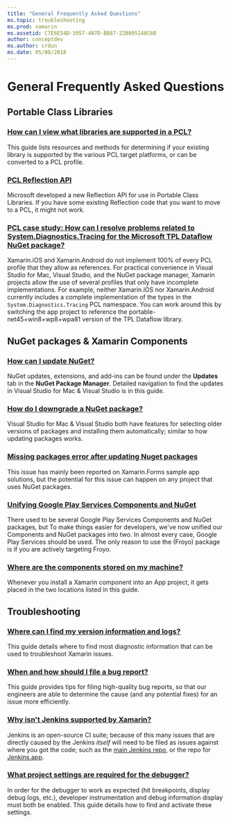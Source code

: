 ```yaml
---
title: "General Frequently Asked Questions"
ms.topic: troubleshooting
ms.prod: xamarin
ms.assetid: C7E6E54D-3957-407D-BB87-22B095148C6B
author: conceptdev
ms.author: crdun
ms.date: 05/08/2018
---
```


# General Frequently Asked Questions

## Portable Class Libraries

### [How can I view what libraries are supported in a PCL?](pcl-support-libraries.md)
This guide lists resources and methods for determining if your existing library is supported by the various PCL target platforms, or can be converted to a PCL profile.

### [PCL Reflection API](pcl-reflection.md)
Microsoft developed a new Reflection API for use in Portable Class Libraries. If you have some existing Reflection code that you want to move to a PCL, it might not work.

### [PCL case study: How can I resolve problems related to System.Diagnostics.Tracing for the Microsoft TPL Dataflow NuGet package?](pcl-case-study.md)
Xamarin.iOS and Xamarin.Android do not implement 100% of every PCL profile that they allow as references. For practical convenience in Visual Studio for Mac, Visual Studio, and the NuGet package manager, Xamarin projects allow the use of several profiles that only have incomplete implementations. For example, neither Xamarin.iOS nor Xamarin.Android currently includes a complete implementation of the types in the `System.Diagnostics.Tracing` PCL namespace. You can work around this by switching the app project to reference the portable-net45+win8+wp8+wpa81 version of the TPL Dataflow library.

## NuGet packages & Xamarin Components
### [How can I update NuGet?](nuget-update.md)
NuGet updates, extensions, and add-ins can be found under the **Updates** tab in the **NuGet Package Manager**. Detailed navigation to find the updates in Visual Studio for Mac & Visual Studio is in this guide.

### [How do I downgrade a NuGet package?](nuget-package-downgrade.md)
Visual Studio for Mac & Visual Studio both have features for selecting older versions of packages and installing them automatically; similar to how updating packages works.

### [Missing packages error after updating Nuget packages](nuget-packages-missing.md)
This issue has mainly been reported on Xamarin.Forms sample app solutions, but the potential for this issue can happen on any project that uses NuGet packages.

### [Unifying Google Play Services Components and NuGet](gps-components-nuget.md)
There used to be several Google Play Services Components and NuGet packages, but To make things easier for developers, we've now unified our Components and NuGet packages into two. In almost every case, Google Play Services should be used. The only reason to use the (Froyo) package is if you are actively targeting Froyo.

### [Where are the components stored on my machine?](component-storage.md)
Whenever you install a Xamarin component into an App project, it gets placed in the two locations listed in this guide.

## Troubleshooting
### [Where can I find my version information and logs?](version-logs.md)
This guide details where to find most diagnostic information that can be used to troubleshoot Xamarin issues.

### [When and how should I file a bug report?](howto-file-bug.md)
This guide provides tips for filing high-quality bug reports, so that our engineers are able to determine the cause (and any potential fixes) for an issue more efficiently.

### [Why isn't Jenkins supported by Xamarin?](xamarin-jenkins.md)
Jenkins is an open-source CI suite; because of this many issues that are directly caused by the Jenkins *itself* will need to be filed as issues against where you got the code; such as the [main Jenkins repo](https://github.com/jenkinsci/jenkins), or the repo for [Jenkins.app](https://github.com/stisti/jenkins-app).

### [What project settings are required for the debugger?](debugger-settings.md)
In order for the debugger to work as expected (hit breakpoints, display debug logs, etc.), developer instrumentation and debug information display must both be enabled. This guide details how to find and activate these settings.

